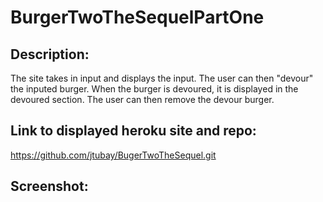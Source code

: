 # BurgerTwoTheSequelPartOne


## Description:
The site takes in input and displays the input. The user can then "devour" the inputed burger. When the burger is devoured, it is displayed in the devoured section. The user can then remove the devour burger.

## Link to displayed heroku site and repo:
https://github.com/jtubay/BugerTwoTheSequel.git



## Screenshot: 